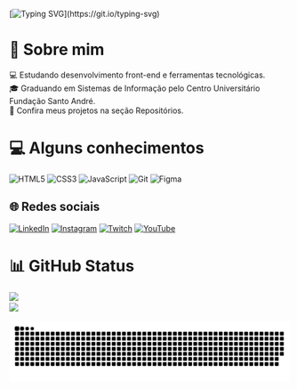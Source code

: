 [![Typing SVG](https://readme-typing-svg.demolab.com?font=Fira+Code&pause=1000&color=CF0000B3&vCenter=true&width=520&lines=Ol%C3%A1...+Meu+nome+%C3%A9+Gustavo+Fragata+Rousseau!;Hey...+My+name+is+Gustavo+Fragata+Rousseau!;Sou+Brasileiro!;I%C2%B4m+Brazilian!;Bem+Vindo!;Welcome!)](https://git.io/typing-svg)
#
# 💫 Sobre mim
💻 Estudando desenvolvimento front-end e ferramentas tecnológicas.<br>🎓 Graduando em Sistemas de Informação pelo Centro Universitário Fundação Santo André.<br>🚀 Confira meus projetos na seção Repositórios.
# 💻 Alguns conhecimentos
![HTML5](https://img.shields.io/badge/html5-%23E34F26.svg?style=for-the-badge&logo=html5&logoColor=white) ![CSS3](https://img.shields.io/badge/css3-%231572B6.svg?style=for-the-badge&logo=css3&logoColor=white) ![JavaScript](https://img.shields.io/badge/javascript-%23323330.svg?style=for-the-badge&logo=javascript&logoColor=%23F7DF1E) ![Git](https://img.shields.io/badge/git-%23F05033.svg?style=for-the-badge&logo=git&logoColor=white) ![Figma](https://img.shields.io/badge/figma-%23F24E1E.svg?style=for-the-badge&logo=figma&logoColor=white)

## 🌐 Redes sociais
[![LinkedIn](https://img.shields.io/badge/LinkedIn-%230077B5.svg?logo=linkedin&logoColor=white)](https://www.linkedin.com/in/gustavo-fragata-rousseau/) [![Instagram](https://img.shields.io/badge/Instagram-%23E4405F.svg?logo=Instagram&logoColor=white)](https://instagram.com/_Fragat4_) [![Twitch](https://img.shields.io/badge/Twitch-%239146FF.svg?logo=Twitch&logoColor=white)](https://twitch.tv/naughtwater_) [![YouTube](https://img.shields.io/badge/YouTube-%23FF0000.svg?logo=YouTube&logoColor=white)](https://www.youtube.com/@Prego.) 

# 📊 GitHub Status
![](https://github-readme-stats.vercel.app/api?username=Gufragata&theme=dark&hide_border=false&include_all_commits=true&count_private=true)<br/>
![](https://github-readme-stats.vercel.app/api/top-langs/?username=Gufragata&theme=dark&hide_border=false&include_all_commits=true&count_private=true&layout=compact)

<img src="https://github.com/albrechetti/albrechetti/raw/output/github-contribution-grid-snake.svg" alt="Snake animation" style="max-width: 100%;">
<!-- Proudly created with GPRM ( https://gprm.itsvg.in ) -->
